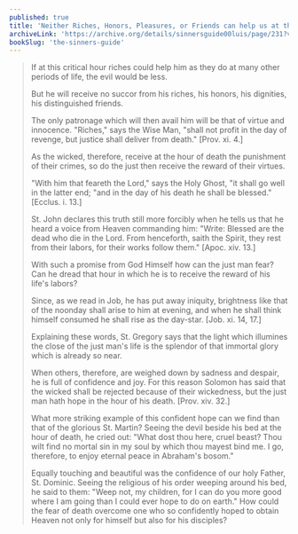 ```yaml
---
published: true
title: 'Neither Riches, Honors, Pleasures, or Friends can help us at the Hour of Death; only Virtues will avail us then'
archiveLink: 'https://archive.org/details/sinnersguide00luis/page/231?view=theater'
bookSlug: 'the-sinners-guide'
---
```


> If at this critical hour riches could help him as they do at many other periods of life, the evil would be less.
>
> But he will receive no succor from his riches, his honors, his dignities, his distinguished friends.
>
> The only patronage which will then avail him will be that of virtue and innocence. "Riches," says the Wise Man, "shall not profit in the day of revenge, but justice shall deliver from death." [Prov. xi. 4.]
>
> As the wicked, therefore, receive at the hour of death the punishment of their crimes, so do the just then receive the reward of their virtues.
>
> "With him that feareth the Lord," says the Holy Ghost, "it shall go well in the latter end; "and in the day of his death he shall be blessed." [Ecclus. i. 13.]
>
> St. John declares this truth still more forcibly when he tells us that he heard a voice from Heaven commanding him: "Write: Blessed are the dead who die in the Lord. From henceforth, saith the Spirit, they rest from their labors, for their works follow them." [Apoc. xiv. 13.]
>
> With such a promise from God Himself how can the just man fear? Can he dread that hour in which he is to receive the reward of his life's labors?
>
> Since, as we read in Job, he has put away iniquity, brightness like that of the noonday shall arise to him at evening, and when he shall think himself consumed he shall rise as the day-star. [Job. xi. 14, 17.]
>
> Explaining these words, St. Gregory says that the light which illumines the close of the just man's life is the splendor of that immortal glory which is already so near.
>
> When others, therefore, are weighed down by sadness and despair, he is full of confidence and joy. For this reason Solomon has said that the wicked shall be rejected because of their wickedness, but the just man hath hope in the hour of his death. [Prov. xiv. 32.]
>
> What more striking example of this confident hope can we find than that of the glorious St. Martin? Seeing the devil beside his bed at the hour of death, he cried out: "What dost thou here, cruel beast? Thou wilt find no mortal sin in my soul by which thou mayest bind me. I go, therefore, to enjoy eternal peace in Abraham's bosom."
>
> Equally touching and beautiful was the confidence of our holy Father, St. Dominic. Seeing the religious of his order weeping around his bed, he said to them: "Weep not, my children, for I can do you more good where I am going than I could ever hope to do on earth." How could the fear of death overcome one who so confidently hoped to obtain Heaven not only for himself but also for his disciples?